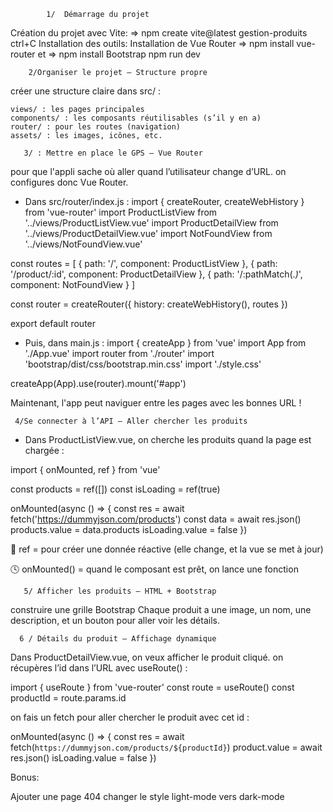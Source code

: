 
            1/  Démarrage du projet

Création du projet avec Vite: => npm create vite@latest gestion-produits
ctrl+C
Installation des outils:
Installation de Vue Router => npm install vue-router
et  => npm install Bootstrap
npm run dev

        2/Organiser le projet – Structure propre

créer une structure claire dans src/ :

    views/ : les pages principales
    components/ : les composants réutilisables (s’il y en a)
    router/ : pour les routes (navigation)
    assets/ : les images, icônes, etc.

       3/ : Mettre en place le GPS – Vue Router
pour que l'appli sache où aller quand l’utilisateur change d’URL.
on configures donc Vue Router.
* Dans src/router/index.js :
import { createRouter, createWebHistory } from 'vue-router'
import ProductListView from '../views/ProductListView.vue'
import ProductDetailView from '../views/ProductDetailView.vue'
import NotFoundView from '../views/NotFoundView.vue'

const routes = [
  { path: '/', component: ProductListView },
  { path: '/product/:id', component: ProductDetailView },
  { path: '/:pathMatch(.*)*', component: NotFoundView }
]

const router = createRouter({
  history: createWebHistory(),
  routes
})

export default router

* Puis, dans main.js :
import { createApp } from 'vue'
import App from './App.vue'
import router from './router'
import 'bootstrap/dist/css/bootstrap.min.css'
import './style.css'

createApp(App).use(router).mount('#app')

Maintenant, l'app peut naviguer entre les pages avec les bonnes URL !

     4/Se connecter à l’API – Aller chercher les produits

* Dans ProductListView.vue, on cherche les produits quand la page est chargée :

import { onMounted, ref } from 'vue'

const products = ref([])
const isLoading = ref(true)

onMounted(async () => {
  const res = await fetch('https://dummyjson.com/products')
  const data = await res.json()
  products.value = data.products
  isLoading.value = false
})

🧠 ref = pour créer une donnée réactive (elle change, et la vue se met à jour)

🕓 onMounted() = quand le composant est prêt, on lance une fonction

       5/ Afficher les produits – HTML + Bootstrap
construire une grille Bootstrap 
Chaque produit a une image, un nom, une description, et un bouton pour aller voir les détails.

      6 / Détails du produit – Affichage dynamique
Dans ProductDetailView.vue, on veux afficher le produit cliqué.
on récupères l’id dans l’URL avec useRoute() :

import { useRoute } from 'vue-router'
const route = useRoute()
const productId = route.params.id

on fais un fetch pour aller chercher le produit avec cet id :

onMounted(async () => {
  const res = await fetch(`https://dummyjson.com/products/${productId}`)
  product.value = await res.json()
  isLoading.value = false
})

Bonus:

Ajouter une page 404
changer le style light-mode vers dark-mode
